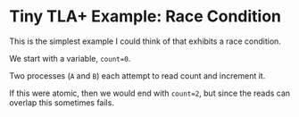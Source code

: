 
# Tiny TLA+ Example:  Race Condition

This is the simplest example I could think of that exhibits a race condition.

We start with a variable, `count=0`.

Two processes (`A` and `B`) each attempt to read count and increment it.

If this were atomic, then we would end with `count=2`, but since the reads can overlap this sometimes fails.



